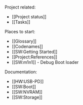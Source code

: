 Project related:
* [[Project status]]
* [[Tasks]]

Places to start:
* [[Glossary]]
* [[Codenames]]
* [[SW:Getting Started]]
* [[Project:References]]
* [[SW:m1n1]] - Debug Boot loader

Documentation:
* [[HW:USB-PD]]
* [[SW:Boot]]
* [[SW:NVRAM]]
* [[SW:Storage]]